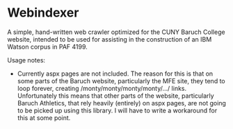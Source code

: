 # Webindexer
A simple, hand-written web crawler optimized for the CUNY Baruch College website, intended to be used for assisting in the construction of an IBM Watson corpus in PAF 4199.

Usage notes:
* Currently aspx pages are not included. The reason for this is that on some parts of the Baruch website, particularly the MFE site, they tend to loop forever, creating /monty/monty/monty/monty/.../ links. Unfortunately this means that other parts of the website, particularly Baruch Athletics, that rely heavily (entirely) on aspx pages, are not going to be picked up using this library. I will have to write a workaround for this at some point.

